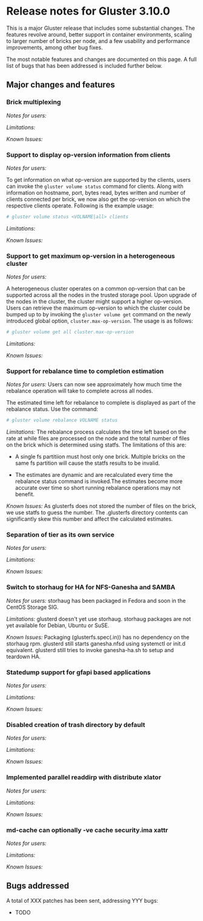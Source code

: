 # Release notes for Gluster 3.10.0

This is a major Gluster release that includes some substantial changes. The
features revolve around, better support in container environments, scaling to
larger number of bricks per node, and a few usability and performance
improvements, among other bug fixes.

The most notable features and changes are documented on this page. A full list
of bugs that has been addressed is included further below.

## Major changes and features

### Brick multiplexing
*Notes for users:*

*Limitations:*

*Known Issues:*

### Support to display op-version information from clients
*Notes for users:*

To get information on what op-version are supported by the clients, users can
invoke the `gluster volume status` command for clients. Along with information
on hostname, port, bytes read, bytes written and number of clients connected
per brick, we now also get the op-version on which the respective clients
operate. Following is the example usage:

```bash
# gluster volume status <VOLNAME|all> clients
```

*Limitations:*

*Known Issues:*

### Support to get maximum op-version in a heterogeneous cluster
*Notes for users:*

A heterogeneous cluster operates on a common op-version that can be supported
across all the nodes in the trusted storage pool. Upon upgrade of the nodes in
the cluster, the cluster might support a higher op-version. Users can retrieve
the maximum op-version to which the cluster could be bumped up to by invoking
the `gluster volume get` command on the newly introduced global option,
`cluster.max-op-version`. The usage is as follows:

```bash
# gluster volume get all cluster.max-op-version
```

*Limitations:*

*Known Issues:*

### Support for rebalance time to completion estimation
*Notes for users:*
Users can now see approximately how much time the rebalance
operation will take to complete across all nodes.

The estimated time left for rebalance to complete is displayed
as part of the rebalance status. Use the command:

```bash
# gluster volume rebalance VOLNAME status
```

*Limitations:*
The rebalance process calculates the time left based on the rate
at while files are processed on the node and the total number of files
on the brick which is determined using statfs. The limitations of this
are:

 * A single fs partitiion must host only one brick. Multiple bricks on
the same fs partition will cause the statfs results to be invalid.

 * The estimates are dynamic and are recalculated every time the rebalance status
command is invoked.The estimates become more accurate over time so short running
rebalance operations may not benefit.


*Known Issues:*
As glusterfs does not stored the number of files on the brick, we use statfs to
guess the number. The .glusterfs directory contents can significantly skew this
number and affect the calculated estimates.


### Separation of tier as its own service
*Notes for users:*

*Limitations:*

*Known Issues:*

### Switch to storhaug for HA for NFS-Ganesha and SAMBA
*Notes for users:*
storhaug has been packaged in Fedora and soon in the CentOS Storage SIG.

*Limitations:*
glusterd doesn't yet use storhaug.
storhaug packages are not yet available for Debian, Ubuntu or SuSE.

*Known Issues:*
Packaging (glusterfs.spec(.in)) has no dependency on the storhaug rpm.
glusterd still starts ganesha.nfsd using systemctl or init.d equivalent.
glusterd still tries to invoke ganesha-ha.sh to setup and teardown HA.

### Statedump support for gfapi based applications
*Notes for users:*

*Limitations:*

*Known Issues:*

### Disabled creation of trash directory by default
*Notes for users:*

*Limitations:*

*Known Issues:*

### Implemented parallel readdirp with distribute xlator
*Notes for users:*

*Limitations:*

*Known Issues:*

### md-cache can optionally -ve cache security.ima xattr
*Notes for users:*

*Limitations:*

*Known Issues:*

## Bugs addressed

A total of XXX patches has been sent, addressing YYY bugs:

- TODO
